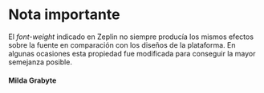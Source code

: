 # Nota importante

El *font-weight* indicado en Zeplin no siempre producía los mismos efectos sobre la fuente en comparación con los diseños de la plataforma. 
En algunas ocasiones esta propiedad fue modificada para conseguir la mayor semejanza posible.

#### Milda Grabyte
